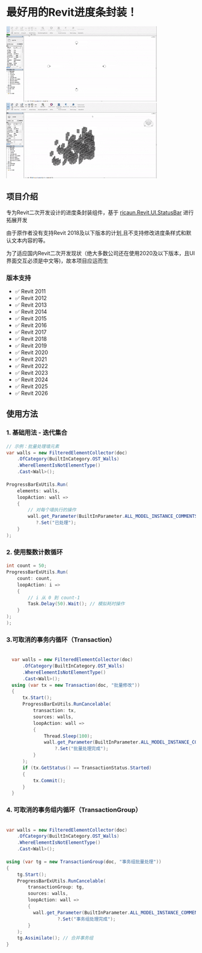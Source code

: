 # 最好用的Revit进度条封装！
![常规用法](HD.gif) ![取消进度条用法](Cancel-HD.gif)
## 项目介绍

专为Revit二次开发设计的进度条封装组件，基于 [ricaun.Revit.UI.StatusBar](https://github.com/ricaun-io/ricaun.Revit.UI.StatusBar) 进行拓展开发

由于原作者没有支持Revit 2018及以下版本的计划,且不支持修改进度条样式和默认文本内容的等。


为了适应国内Revit二次开发现状（绝大多数公司还在使用2020及以下版本，且UI界面交互必须是中文等)，故本项目应运而生

### 版本支持
- ✅ Revit 2011
- ✅ Revit 2012
- ✅ Revit 2013
- ✅ Revit 2014
- ✅ Revit 2015
- ✅ Revit 2016
- ✅ Revit 2017  
- ✅ Revit 2018
- ✅ Revit 2019
- ✅ Revit 2020
- ✅ Revit 2021
- ✅ Revit 2022
- ✅ Revit 2023
- ✅ Revit 2024
- ✅ Revit 2025
- ✅ Revit 2026

## 使用方法

### 1. 基础用法 - 迭代集合

```csharp
// 示例：批量处理墙元素
var walls = new FilteredElementCollector(doc)
    .OfCategory(BuiltInCategory.OST_Walls)
    .WhereElementIsNotElementType()
    .Cast<Wall>();

ProgressBarExUtils.Run(
    elements: walls,
    loopAction: wall =>
    {
        // 对每个墙执行的操作
        wall.get_Parameter(BuiltInParameter.ALL_MODEL_INSTANCE_COMMENTS)
           ?.Set("已处理");
    }
);

```

### 2. 使用整数计数循环
```csharp
int count = 50;
ProgressBarExUtils.Run(
    count: count,
    loopAction: i =>
    {
        // i 从 0 到 count-1
        Task.Delay(50).Wait(); // 模拟耗时操作
    }
);
);

```
### 3.可取消的事务内循环（Transaction）
```csharp

  var walls = new FilteredElementCollector(doc)
      .OfCategory(BuiltInCategory.OST_Walls)
      .WhereElementIsNotElementType()
      .Cast<Wall>();
  using (var tx = new Transaction(doc, "批量修改"))
  {
      tx.Start();
      ProgressBarExUtils.RunCancelable(
          transaction: tx,
          sources: walls,
          loopAction: wall =>
          {
              Thread.Sleep(100);
              wall.get_Parameter(BuiltInParameter.ALL_MODEL_INSTANCE_COMMENTS)
                  ?.Set("批量处理完成");
          }
      );
      if (tx.GetStatus() == TransactionStatus.Started)
      {
          tx.Commit();
      }
  }

```

### 4. 可取消的事务组内循环（TransactionGroup）
```csharp

var walls = new FilteredElementCollector(doc)
    .OfCategory(BuiltInCategory.OST_Walls)
    .WhereElementIsNotElementType()
    .Cast<Wall>();

using (var tg = new TransactionGroup(doc, "事务组批量处理"))
{
    tg.Start();
    ProgressBarExUtils.RunCancelable(
        transactionGroup: tg,
        sources: walls,
        loopAction: wall =>
        {
          wall.get_Parameter(BuiltInParameter.ALL_MODEL_INSTANCE_COMMENTS)
                   ?.Set("事务组处理完成");
        }
    );
    tg.Assimilate(); // 合并事务组
}

```